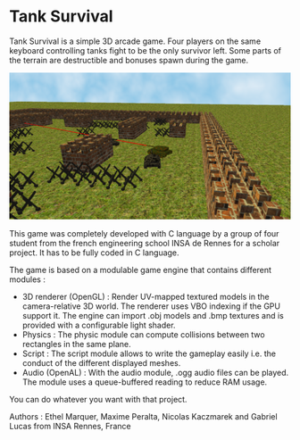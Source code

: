 # Tank Survival
Tank Survival is a simple 3D arcade game. Four players on the same keyboard controlling tanks fight to be the only survivor left. Some parts of the terrain are destructible and bonuses spawn during the game.

![](img/img2.png)

This game was completely developed with C language by a group of four student from the french engineering school INSA de Rennes for a scholar project. It has to be fully coded in C language.

The game is based on a modulable game engine that contains different modules :
- 3D renderer (OpenGL) : Render UV-mapped textured models in the camera-relative 3D world. The renderer uses VBO indexing if the GPU support it. The engine can import .obj models and .bmp textures and is provided with a configurable light shader.
- Physics : The physic module can compute collisions between two rectangles in the same plane.
- Script : The script module allows to write the gameplay easily i.e. the conduct of the different displayed meshes.
- Audio (OpenAL) : With the audio module, .ogg audio files can be played. The module uses a queue-buffered reading to reduce RAM usage.

You can do whatever you want with that project.

Authors : Ethel Marquer, Maxime Peralta, Nicolas Kaczmarek and Gabriel Lucas from INSA Rennes, France
